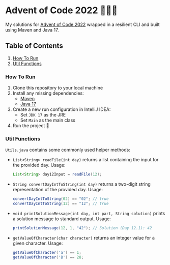 # Advent of Code 2022 👨‍💻🎄
My solutions for [Advent of Code 2022](https://adventofcode.com/2022) wrapped in a resilient CLI and built using Maven and Java 17.

## Table of Contents
1. [How To Run](#How-To-Run)
2. [Util Functions](#Util-Functions)

### How To Run
1. Clone this repository to your local machine
2. Install any missing dependencies:
   - [Maven](https://maven.apache.org/install.html)
   - [Java 17](https://www.oracle.com/java/technologies/downloads/#java17)
3. Create a new run configuration in IntelliJ IDEA:
   - Set `JDK 17` as the JRE
   - Set `Main` as the main class
4. Run the project 🚀

### Util Functions
`Utils.java` contains some commonly used helper methods:

- `List<String> readFile(int day)` returns a list containing the input for the provided day. Usage:
    ```java
    List<String> day12Input = readFile(12);
    ```
- `String convertDayIntToString(int day)` returns a two-digit string representation of the provided day. Usage:
    ```java
    convertDayIntToString(02) == "02"; // true
    convertDayIntToString(12) == "12"; // true
    ```
- `void printSolutionMessage(int day, int part, String solution)` prints a solution message to standard output. Usage:
  ```java
  printSolutionMessage(12, 1, "42"); // Solution (Day 12.1): 42
  ```
- `getValueOfCharacter(char character)` returns an integer value for a given character. Usage:
  ```java
  getValueOfCharacter('a') == 1;
  getValueOfCharacter('B') == 28;
  ```

